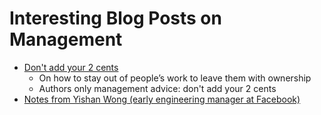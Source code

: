 # Interesting Blog Posts on Management

- [Don't add your 2 cents](https://sivers.org/2c)
	- On how to stay out of people’s work to leave them with ownership
	- Authors only management advice: don't add your 2 cents
- [Notes from Yishan Wong (early engineering manager at Facebook)](http://algeri-wong.com/yishan/engineering-management.html)
	 	